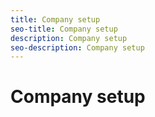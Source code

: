 ```yaml
---
title: Company setup
seo-title: Company setup
description: Company setup
seo-description: Company setup
---
```


# Company setup